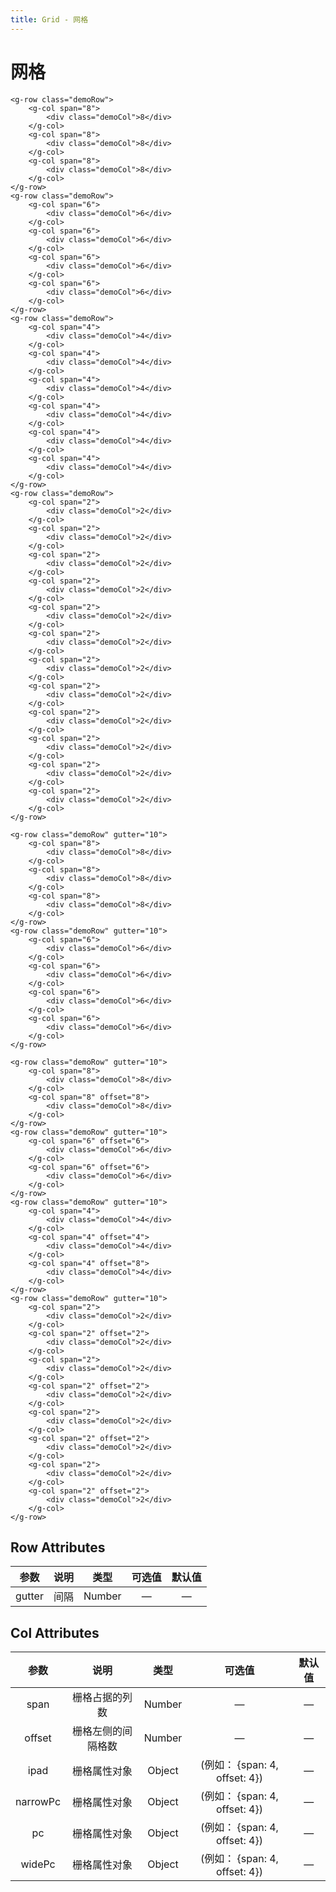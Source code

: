 ```yaml
---
title: Grid - 网格
---
```

# 网格

<ClientOnly>
  <grid-demo-1></grid-demo-1>
</ClientOnly>

```vue
<g-row class="demoRow">
    <g-col span="8">
        <div class="demoCol">8</div>
    </g-col>
    <g-col span="8">
        <div class="demoCol">8</div>
    </g-col>
    <g-col span="8">
        <div class="demoCol">8</div>
    </g-col>
</g-row>
<g-row class="demoRow">
    <g-col span="6">
        <div class="demoCol">6</div>
    </g-col>
    <g-col span="6">
        <div class="demoCol">6</div>
    </g-col>
    <g-col span="6">
        <div class="demoCol">6</div>
    </g-col>
    <g-col span="6">
        <div class="demoCol">6</div>
    </g-col>
</g-row>
<g-row class="demoRow">
    <g-col span="4">
        <div class="demoCol">4</div>
    </g-col>
    <g-col span="4">
        <div class="demoCol">4</div>
    </g-col>
    <g-col span="4">
        <div class="demoCol">4</div>
    </g-col>
    <g-col span="4">
        <div class="demoCol">4</div>
    </g-col>
    <g-col span="4">
        <div class="demoCol">4</div>
    </g-col>
    <g-col span="4">
        <div class="demoCol">4</div>
    </g-col>
</g-row>
<g-row class="demoRow">
    <g-col span="2">
        <div class="demoCol">2</div>
    </g-col>
    <g-col span="2">
        <div class="demoCol">2</div>
    </g-col>
    <g-col span="2">
        <div class="demoCol">2</div>
    </g-col>
    <g-col span="2">
        <div class="demoCol">2</div>
    </g-col>
    <g-col span="2">
        <div class="demoCol">2</div>
    </g-col>
    <g-col span="2">
        <div class="demoCol">2</div>
    </g-col>
    <g-col span="2">
        <div class="demoCol">2</div>
    </g-col>
    <g-col span="2">
        <div class="demoCol">2</div>
    </g-col>
    <g-col span="2">
        <div class="demoCol">2</div>
    </g-col>
    <g-col span="2">
        <div class="demoCol">2</div>
    </g-col>
    <g-col span="2">
        <div class="demoCol">2</div>
    </g-col>
    <g-col span="2">
        <div class="demoCol">2</div>
    </g-col>
</g-row>
```

<ClientOnly>
  <grid-demo-2></grid-demo-2>
</ClientOnly>

```vue
<g-row class="demoRow" gutter="10">
    <g-col span="8">
        <div class="demoCol">8</div>
    </g-col>
    <g-col span="8">
        <div class="demoCol">8</div>
    </g-col>
    <g-col span="8">
        <div class="demoCol">8</div>
    </g-col>
</g-row>
<g-row class="demoRow" gutter="10">
    <g-col span="6">
        <div class="demoCol">6</div>
    </g-col>
    <g-col span="6">
        <div class="demoCol">6</div>
    </g-col>
    <g-col span="6">
        <div class="demoCol">6</div>
    </g-col>
    <g-col span="6">
        <div class="demoCol">6</div>
    </g-col>
</g-row>
```

<ClientOnly>
  <grid-demo-3></grid-demo-3>
</ClientOnly>


```vue
<g-row class="demoRow" gutter="10">
    <g-col span="8">
        <div class="demoCol">8</div>
    </g-col>
    <g-col span="8" offset="8">
        <div class="demoCol">8</div>
    </g-col>
</g-row>
<g-row class="demoRow" gutter="10">
    <g-col span="6" offset="6">
        <div class="demoCol">6</div>
    </g-col>
    <g-col span="6" offset="6">
        <div class="demoCol">6</div>
    </g-col>
</g-row>
<g-row class="demoRow" gutter="10">
    <g-col span="4">
        <div class="demoCol">4</div>
    </g-col>
    <g-col span="4" offset="4">
        <div class="demoCol">4</div>
    </g-col>
    <g-col span="4" offset="8">
        <div class="demoCol">4</div>
    </g-col>
</g-row>
<g-row class="demoRow" gutter="10">
    <g-col span="2">
        <div class="demoCol">2</div>
    </g-col>
    <g-col span="2" offset="2">
        <div class="demoCol">2</div>
    </g-col>
    <g-col span="2">
        <div class="demoCol">2</div>
    </g-col>
    <g-col span="2" offset="2">
        <div class="demoCol">2</div>
    </g-col>
    <g-col span="2">
        <div class="demoCol">2</div>
    </g-col>
    <g-col span="2" offset="2">
        <div class="demoCol">2</div>
    </g-col>
    <g-col span="2">
        <div class="demoCol">2</div>
    </g-col>
    <g-col span="2" offset="2">
        <div class="demoCol">2</div>
    </g-col>
</g-row>
```
## Row Attributes

|  参数  | 说明 |  类型  | 可选值 | 默认值 |
| :----: | :--: | :----: | :----: | :----: |
| gutter | 间隔 | Number |   —    |   —    |

## Col Attributes

|   参数   |        说明        |  类型  |            可选值             | 默认值 |
| :------: | :----------------: | :----: | :---------------------------: | :----: |
|   span   |   栅格占据的列数   | Number |               —               |   —    |
|  offset  | 栅格左侧的间隔格数 | Number |               —               |   —    |
|   ipad   |    栅格属性对象    | Object | (例如： {span: 4, offset: 4}) |   —    |
| narrowPc |    栅格属性对象    | Object | (例如： {span: 4, offset: 4}) |   —    |
|    pc    |    栅格属性对象    | Object | (例如： {span: 4, offset: 4}) |   —    |
|  widePc  |    栅格属性对象    | Object | (例如： {span: 4, offset: 4}) |   —    |